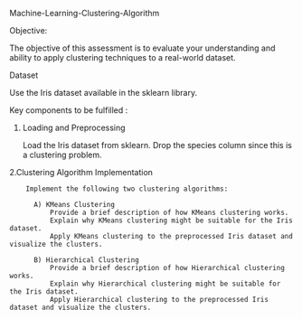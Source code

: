 Machine-Learning-Clustering-Algorithm

Objective:

The objective of this assessment is to evaluate your understanding and ability to apply clustering techniques to a real-world dataset.

Dataset

Use the Iris dataset available in the sklearn library.

Key components to be fulfilled :


  1. Loading and Preprocessing
     
        Load the Iris dataset from sklearn.
        Drop the species column since this is a clustering problem.
     
  2.Clustering Algorithm Implementation
  
        Implement the following two clustering algorithms:
        
          A) KMeans Clustering 
              Provide a brief description of how KMeans clustering works.
              Explain why KMeans clustering might be suitable for the Iris dataset.
              Apply KMeans clustering to the preprocessed Iris dataset and visualize the clusters.
              
          B) Hierarchical Clustering 
              Provide a brief description of how Hierarchical clustering works.
              Explain why Hierarchical clustering might be suitable for the Iris dataset.
              Apply Hierarchical clustering to the preprocessed Iris dataset and visualize the clusters.
